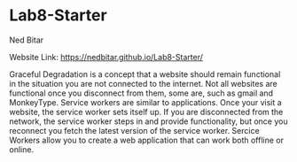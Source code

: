 # Lab8-Starter
Ned Bitar

Website Link: https://nedbitar.github.io/Lab8-Starter/


Graceful Degradation is a concept that a website should remain functional in the situation you are not connected to the internet. Not all websites are functional once you disconnect from them, some are, such as gmail and MonkeyType. Service workers are similar to applications. Once your visit a website, the service worker sets itself up. If you are disconnected from the network, the service worker steps in and provide functionality, but once you reconnect you fetch the latest version of the service worker. Sercice Workers allow you to create a web application that can work both offline or online.
